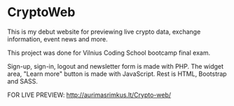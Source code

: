 # CryptoWeb
This is my debut website for previewing live crypto data, exchange information, event news and more. 

This project was done for Vilnius Coding School bootcamp final exam.

Sign-up, sign-in, logout and newsletter form is made with PHP. The widget area, "Learn more" button is made with JavaScript. Rest is HTML, Bootstrap and SASS.

FOR LIVE PREVIEW: http://aurimasrimkus.lt/Crypto-web/
